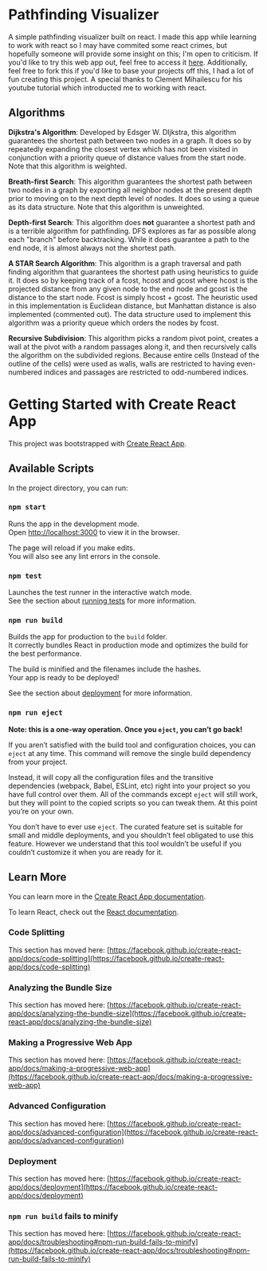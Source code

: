 # Pathfinding Visualizer
A simple pathfinding visualizer built on react. I made this app while learning to work with react so I may have commited some react crimes, but hopefully someone will provide some insight on this; I'm open to criticism. If you'd like to try this web app out, feel free to access it [here](https://pathfinding-visualizer-react.herokuapp.com/). Additionally, feel free to fork this if you'd like to base your projects off this, I had a lot of fun creating this project. A special thanks to Clement Mihailescu for his youtube tutorial which introducted me to working with react.

## Algorithms
**Dijkstra's Algorithm**: Developed by Edsger W. DIjkstra, this algorithm guarantees the shortest path between two nodes in a graph. It does so by repeatedly expanding the closest vertex which has not been visited in conjunction with a priority queue of distance values from the start node. Note that this algorithm is weighted.

**Breath-first Search**: This algorithm guarantees the shortest path between two nodes in a graph by exporting all neighbor nodes at the present depth prior to moving on to the next depth level of nodes. It does so using a queue as its data structure. Note that this algorithm is unweighted.

**Depth-first Search**: This algorithm does **not** guarantee a shortest path and is a terrible algorithm for pathfinding. DFS explores as far as possible along each "branch" before backtracking. While it does guarantee a path to the end node, it is almost always not the shortest path.

**A STAR Search Algorithm**: This algorithm is a graph traversal and path finding algorithm that guarantees the shortest path using heuristics to guide it. It does so by keeping track of a fcost, hcost and gcost where hcost is the projected distance from any given node to the end node and gcost is the distance to the start node. Fcost is simply hcost + gcost. The heuristic used in this implementation is Euclidean distance, but Manhattan distance is also implemented (commented out). The data structure used to implement this algorithm was a priority queue which orders the nodes by fcost.

**Recursive Subdivision**: This algorithm picks a random pivot point, creates a wall at the pivot with a random passages along it, and then recursively calls the algorithm on the subdivided regions. Because entire cells (Instead of the outline of the cells) were used as walls, walls are restricted to having even-numbered indices and passages are restricted to odd-numbered indices.

# Getting Started with Create React App

This project was bootstrapped with [Create React App](https://github.com/facebook/create-react-app).

## Available Scripts

In the project directory, you can run:

### `npm start`

Runs the app in the development mode.\
Open [http://localhost:3000](http://localhost:3000) to view it in the browser.

The page will reload if you make edits.\
You will also see any lint errors in the console.

### `npm test`

Launches the test runner in the interactive watch mode.\
See the section about [running tests](https://facebook.github.io/create-react-app/docs/running-tests) for more information.

### `npm run build`

Builds the app for production to the `build` folder.\
It correctly bundles React in production mode and optimizes the build for the best performance.

The build is minified and the filenames include the hashes.\
Your app is ready to be deployed!

See the section about [deployment](https://facebook.github.io/create-react-app/docs/deployment) for more information.

### `npm run eject`

**Note: this is a one-way operation. Once you `eject`, you can’t go back!**

If you aren’t satisfied with the build tool and configuration choices, you can `eject` at any time. This command will remove the single build dependency from your project.

Instead, it will copy all the configuration files and the transitive dependencies (webpack, Babel, ESLint, etc) right into your project so you have full control over them. All of the commands except `eject` will still work, but they will point to the copied scripts so you can tweak them. At this point you’re on your own.

You don’t have to ever use `eject`. The curated feature set is suitable for small and middle deployments, and you shouldn’t feel obligated to use this feature. However we understand that this tool wouldn’t be useful if you couldn’t customize it when you are ready for it.

## Learn More

You can learn more in the [Create React App documentation](https://facebook.github.io/create-react-app/docs/getting-started).

To learn React, check out the [React documentation](https://reactjs.org/).

### Code Splitting

This section has moved here: [https://facebook.github.io/create-react-app/docs/code-splitting](https://facebook.github.io/create-react-app/docs/code-splitting)

### Analyzing the Bundle Size

This section has moved here: [https://facebook.github.io/create-react-app/docs/analyzing-the-bundle-size](https://facebook.github.io/create-react-app/docs/analyzing-the-bundle-size)

### Making a Progressive Web App

This section has moved here: [https://facebook.github.io/create-react-app/docs/making-a-progressive-web-app](https://facebook.github.io/create-react-app/docs/making-a-progressive-web-app)

### Advanced Configuration

This section has moved here: [https://facebook.github.io/create-react-app/docs/advanced-configuration](https://facebook.github.io/create-react-app/docs/advanced-configuration)

### Deployment

This section has moved here: [https://facebook.github.io/create-react-app/docs/deployment](https://facebook.github.io/create-react-app/docs/deployment)

### `npm run build` fails to minify

This section has moved here: [https://facebook.github.io/create-react-app/docs/troubleshooting#npm-run-build-fails-to-minify](https://facebook.github.io/create-react-app/docs/troubleshooting#npm-run-build-fails-to-minify)

